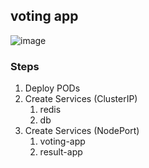 ## voting app

![image](https://user-images.githubusercontent.com/38042656/158360837-969f84f3-305b-4561-a6b8-2bda6324a566.png)

### Steps

1. Deploy PODs
2. Create Services (ClusterIP)
    1. redis
    2. db
3. Create Services (NodePort)
    1. voting-app
    2. result-app
